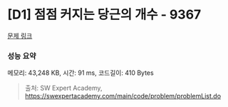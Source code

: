 # [D1] 점점 커지는 당근의 개수 - 9367 

[문제 링크](https://swexpertacademy.com/main/code/problem/problemDetail.do?contestProbId=AW_nY2m6OLADFARY) 

### 성능 요약

메모리: 43,248 KB, 시간: 91 ms, 코드길이: 410 Bytes



> 출처: SW Expert Academy, https://swexpertacademy.com/main/code/problem/problemList.do